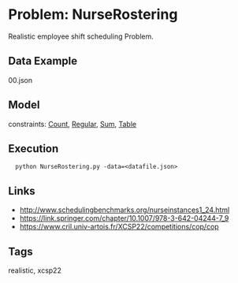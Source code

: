 # Problem: NurseRostering

Realistic employee shift scheduling Problem.

## Data Example
  00.json

## Model
  constraints: [Count](https://pycsp.org/documentation/constraints/Count), [Regular](https://pycsp.org/documentation/constraints/Regular), [Sum](https://pycsp.org/documentation/constraints/Sum), [Table](https://pycsp.org/documentation/constraints/Table)

## Execution
```
  python NurseRostering.py -data=<datafile.json>
```

## Links
  - http://www.schedulingbenchmarks.org/nurseinstances1_24.html
  - https://link.springer.com/chapter/10.1007/978-3-642-04244-7_9
  - https://www.cril.univ-artois.fr/XCSP22/competitions/cop/cop

## Tags
  realistic, xcsp22
